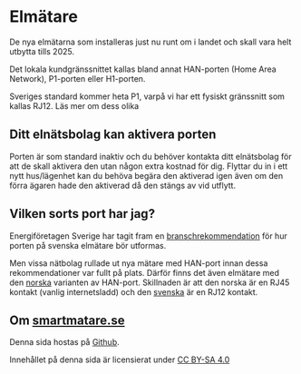 # Elmätare

De nya elmätarna som installeras just nu runt om i landet och skall vara helt utbytta tills 2025.

Det lokala kundgränssnittet kallas bland annat HAN-porten (Home Area Network), 
P1-porten eller H1-porten.

Sveriges standard kommer heta P1, varpå vi har ett fysiskt gränssnitt som kallas RJ12.
Läs mer om dess olika 

## Ditt elnätsbolag kan aktivera porten

Porten är som standard inaktiv och du behöver kontakta ditt elnätsbolag för att de 
skall aktivera den utan någon extra kostnad för dig.
Flyttar du in i ett nytt hus/lägenhet kan du behöva begära den aktiverad igen även om 
den förra ägaren hade den aktiverad då den stängs av vid utflytt.

## Vilken sorts port har jag?

Energiföretagen Sverige har tagit fram en [branschrekommendation](https://www.energiforetagen.se/forlag/elnat/branschrekommendation-for-lokalt-kundgranssnitt-for-elmatare/) 
för hur porten på svenska elmätare bör utformas. 

Men vissa nätbolag rullade ut nya mätare med HAN-port innan dessa rekommendationer var fullt på plats.
Därför finns det även elmätare med den [norska](norska/porten.md) varianten av HAN-port. Skillnaden är att den norska är en RJ45 kontakt (vanlig internetsladd) och den [svenska](svenska/porten.md) är en RJ12 kontakt.

## Om [smartmatare.se](http://smartmatare.se/)

Denna sida hostas på [Github](https://github.com/deployHuman/smartamr). 

Innehållet på denna sida är licensierat under [CC BY-SA 4.0](http://creativecommons.org/licenses/by-sa/4.0/?ref=chooser-v1)


